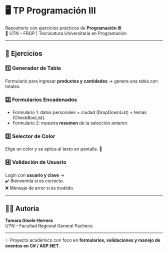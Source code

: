 # 🖥️ TP Programación III  

Repositorio con ejercicios prácticos de **Programación III**  
📍 UTN – FRGP | Tecnicatura Universitaria en Programación  

---

## 📌 Ejercicios  

### 1️⃣ Generador de Tabla  
Formulario para ingresar **productos y cantidades** → genera una tabla con totales.  

### 2️⃣ Formularios Encadenados  
- Formulario 1: datos personales + ciudad (DropDownList) + temas (CheckBoxList).  
- Formulario 2: muestra **resumen** de la selección anterior.  

### 3️⃣ Selector de Color  
Elige un color y se aplica al texto en pantalla. 🎨  

### 4️⃣ Validación de Usuario  
Login con **usuario y clave** →  
✔️ Bienvenida si es correcto.  
❌ Mensaje de error si es inválido.  

---

## 👩‍💻 Autoría  
**Tamara Gisele Herrera**  
UTN – Facultad Regional General Pacheco  

---

✨ Proyecto académico con foco en **formularios, validaciones y manejo de eventos en C# / ASP.NET**.
